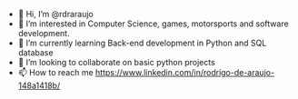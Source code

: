 - 👋 Hi, I’m @rdraraujo
- 👀 I’m interested in Computer Science, games, motorsports and software development.
- 🌱 I’m currently learning Back-end development in Python and SQL database
- 💞️ I’m looking to collaborate on basic python projects
- 📫 How to reach me https://www.linkedin.com/in/rodrigo-de-araujo-148a1418b/

<!---
rdraraujo/rdraraujo is a ✨ special ✨ repository because its `README.md` (this file) appears on your GitHub profile.
You can click the Preview link to take a look at your changes.
--->
